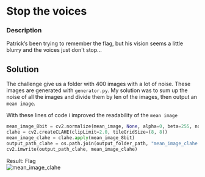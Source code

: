 # Stop the voices
### Description
Patrick’s been trying to remember the flag, but his vision seems a little blurry and the voices just don't stop...

## Solution
The challenge give us a folder with 400 images with a lot of noise.
These images are generated with `generator.py`.
My solution was to sum up the noise of all the images and divide them by len of the images, then output an `mean image`.

With these lines of code i improved the readability of the `mean image`
```python
mean_image_8bit = cv2.normalize(mean_image, None, alpha=0, beta=255, norm_type=cv2.NORM_MINMAX, dtype=cv2.CV_8U)
clahe = cv2.createCLAHE(clipLimit=2.0, tileGridSize=(8, 8))
mean_image_clahe = clahe.apply(mean_image_8bit)
output_path_clahe = os.path.join(output_folder_path, "mean_image_clahe.png")
cv2.imwrite(output_path_clahe, mean_image_clahe)
```

Result:
Flag <br>
![mean_image_clahe](https://github.com/FeeeDz/UMass-CTF-2024/assets/67475596/1a819af4-53e7-4bac-a331-848b760440ab)
